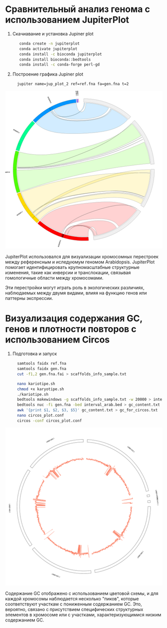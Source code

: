 # Сравнительный анализ генома с использованием JupiterPlot

1. Скачиавание и установка Jupiner plot

   ```bash
      conda create -n jupiterplot
      conda activate jupiterplot
      conda install -c bioconda jupiterplot
      conda install bioconda::bedtools
      conda install -c conda-forge perl-gd
   ```
 2.  Построение графика  Jupiner plot

     ```bash
       jupiter name=jup_plot_2 ref=ref.fna fa=gen.fna t=2
     ```
  ![jup_plot_2.png](https://github.com/kagayaku29/comparativeGenomics/blob/main/hw3/jup_plot_2.png)

JupiterPlot использовался для визуализации хромосомных перестроек между референсным и иследуюмум геномом Arabidopsis. JupiterPlot помогает идентифицировать крупномасштабные структурные изменения, такие как инверсии и транслокации, связывая гомологичные области между хромосомами.



Эти перестройки могут играть роль в экологических различиях, наблюдаемых между двумя видами, влияя на функцию генов или паттерны экспрессии.

  # Визуализация содержания GC, генов и плотности повторов с использованием Circos

1. Подготовка и запуск

   ```bash
     samtools faidx ref.fna
     samtools faidx gen.fna
     cut -f1,2 gen.fna.fai > scaffolds_info_sample.txt
   ```
   
   ```bash
     nano kariotipe.sh
     chmod +x karyotipe.sh
     ./kariotipe.sh
     bedtools makewindows -g scaffolds_info_sample.txt -w 20000 > interval_arab.bed
     bedtools nuc -fi gen.fna -bed interval_arab.bed > gc_content.txt
     awk '{print $1, $2, $3, $5}' gc_content.txt > gc_for_circos.txt
     nano circos_plot.conf
     circos -conf circos_plot.conf
   ```
   
  ![gc_content_circos.svg](https://github.com/kagayaku29/comparativeGenomics/blob/main/hw3/gc_content_circos.svg)

Содержание GC отображено с использованием цветовой схемы, и для каждой хромосомы наблюдается несколько "пиков", которые соответствуют участкам с пониженным содержанием GC. Это, вероятно, связано с присутствием специфических структурных элементов в хромосоме или с участками, характеризующимися низким содержанием GC.







 

  
